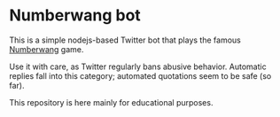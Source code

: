 # Numberwang bot

This is a simple nodejs-based Twitter bot that plays the famous [Numberwang](https://www.youtube.com/watch?v=qjOZtWZ56lc) game.

Use it with care, as Twitter regularly bans abusive behavior. Automatic replies fall into this category; automated quotations seem to be safe (so far).

This repository is here mainly for educational purposes.
